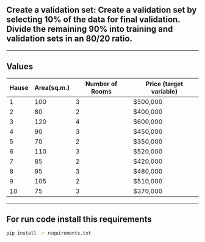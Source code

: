 Create a validation set: Create a validation set by selecting 10% of the data for final validation. Divide the remaining 90% into training and validation sets in an 80/20 ratio.
-
___

Values
-

Hause | Area(sq.m.) | Number of Rooms | Price (target variable) |
--- |-------------|---------------| - |
1 | 100         | 3             | $500,000 
2 | 80          | 2             | $400,000
3 | 120         | 4             | $600,000
4 | 90          | 3             | $450,000
5 | 70          | 2             | $350,000
6 | 110         | 3             | $520,000  
7 | 85          | 2             | $420,000 
8 | 95          | 3             | $480,000
9 | 105         | 2             | $510,000  
10 | 75          | 3             | $370,000

___

For run code install this requirements 
-
```bash
pip install -r requirements.txt 
```